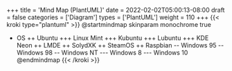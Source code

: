 +++
title = 'Mind Map (PlantUML)'
date = 2022-02-02T05:00:13-08:00
draft = false
categories = ['Diagram']
types =  ['PlantUML']
weight = 110
+++
{{< kroki type="plantuml" >}}
@startmindmap
skinparam monochrome true
+ OS
++ Ubuntu
+++ Linux Mint
+++ Kubuntu
+++ Lubuntu
+++ KDE Neon
++ LMDE
++ SolydXK
++ SteamOS
++ Raspbian
-- Windows 95
-- Windows 98
-- Windows NT
--- Windows 8
--- Windows 10
@endmindmap
{{< /kroki >}}
